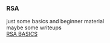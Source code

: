 ### RSA
just some basics and beginner material  
maybe some writeups  
[RSA BASICS](https://github.com/laptopoutofbattery/CTF/blob/main/RSA/RSA%20Basics.md)
